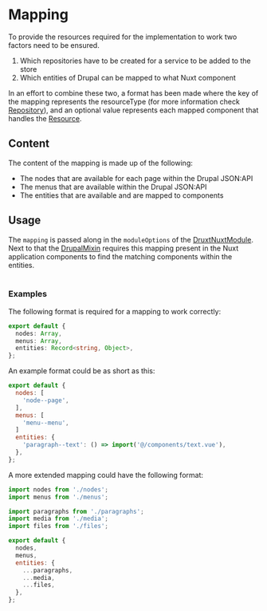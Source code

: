 # Mapping
To provide the resources required for the implementation to work two factors need to be ensured.

1. Which repositories have to be created for a service to be added to the store
1. Which entities of Drupal can be mapped to what Nuxt component

In an effort to combine these two, a format has been made where the key of the mapping represents the resourceType (for more information check [Repository]), and an optional value represents each mapped component that handles the [Resource].

## Content
The content of the mapping is made up of the following:

* The nodes that are available for each page within the Drupal JSON:API
* The menus that are available within the Drupal JSON:API
* The entities that are available and are mapped to components

## Usage
The `mapping` is passed along in the `moduleOptions` of the [DruxtNuxtModule]. Next to that the [DrupalMixin] requires this mapping present in the Nuxt application components to find the matching components within the entities.
<br/>
<br/>
### Examples
The following format is required for a mapping to work correctly:

```typescript
export default {
  nodes: Array,
  menus: Array,
  entities: Record<string, Object>,
};
```

An example format could be as short as this:
```javascript
export default {
  nodes: [
    'node--page',
  ],
  menus: [
    'menu--menu',
  ]
  entities: {
    'paragraph--text': () => import('@/components/text.vue'),
  },
};
```

A more extended mapping could have the following format:
```javascript
import nodes from './nodes';
import menus from './menus';

import paragraphs from './paragraphs';
import media from './media';
import files from './files';

export default {
  nodes,
  menus,
  entities: {
    ...paragraphs,
    ...media,
    ...files,
  },
};
```

[Repository]: ../../../packages/core/documentation/core/repository.md
[Resource]: ../../../packages/core/documentation/core/resource.md
[DruxtNuxtModule]: module.md
[DrupalMixin]: mixin.md
